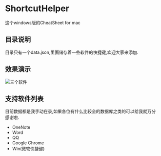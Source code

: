 # ShortcutHelper
这个windows版的CheatSheet for mac

## 目录说明
目录只有一个data.json,里面储存着一些软件的快捷键,欢迎大家来添加.

## 效果演示

![三个软件](https://s2.ax1x.com/2019/07/27/eMhG9A.gif)

## 支持软件列表

目前数据都是我手动在录,如果各位有什么比较全的数据库之类的可以给我就万分感谢啦.

- OneNote
- Word
- QQ
- Google Chrome 
- Win(微软快捷键)

